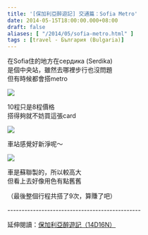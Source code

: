 ```yaml
---
title: '[保加利亞醉遊記] 交通篇：Sofia Metro'
date: 2014-05-15T18:00:00.000+08:00
draft: false
aliases: [ "/2014/05/sofia-metro.html" ]
tags : [travel - България (Bulgaria)]
---
```


在Sofia住的地方在cердика (Serdika)  
是個中央站，雖然去哪裡步行也沒問題  
但有時候都會搭metro  

![](/images/bulgaria3c.jpg)

10程只是8程價格  
搭得夠就不妨買這張card  

[![](https://3.bp.blogspot.com/-ygaU5eSbFMo/XDM8kLvwcUI/AAAAAAAAEvI/vCWeHtV69HM2uyIztWBoS7cMLORmWpwJwCLcBGAs/s640/43.jpg)](https://3.bp.blogspot.com/-ygaU5eSbFMo/XDM8kLvwcUI/AAAAAAAAEvI/vCWeHtV69HM2uyIztWBoS7cMLORmWpwJwCLcBGAs/s1600/43.jpg)

車站感覺好新淨呢～  

[![](https://3.bp.blogspot.com/-lzicYWUIsz0/XDM8oXXSdFI/AAAAAAAAEvM/tqPxKjrB1QcKMBOXD9LkvOKiTlI-Dm05wCLcBGAs/s640/44.jpg)](https://3.bp.blogspot.com/-lzicYWUIsz0/XDM8oXXSdFI/AAAAAAAAEvM/tqPxKjrB1QcKMBOXD9LkvOKiTlI-Dm05wCLcBGAs/s1600/44.jpg)

車是蘇聯製的，所以較高大  
但看上去好像用色有點舊舊  
  
（最後整個行程共搭了9次，算賺了吧）  
  
\-----------------------------------------------  
  
延伸閱讀：[保加利亞醉遊記（14D16N）](https://hidie.net/bulgaria14d16n/)
